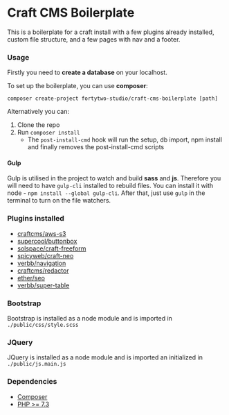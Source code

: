 # Craft CMS Boilerplate

This is a boilerplate for a craft install with a few plugins already installed, custom file structure, and a few pages with nav and a footer.

### Usage
Firstly you need to **create a database** on your localhost.

To set up the boilerplate, you can use **composer**:
```
composer create-project fortytwo-studio/craft-cms-boilerplate [path]
```

Alternatively you can:
1. Clone the repo
2. Run `composer install`
    - The `post-install-cmd` hook will run the setup, db import, npm install and finally removes the post-install-cmd scripts
    
#### Gulp
Gulp is utilised in the project to watch and build **sass** and **js**.
Therefore you will need to have ```gulp-cli``` installed to rebuild files. You can install it with node - ```npm install --global gulp-cli```.
After that, just use ```gulp``` in the terminal to turn on the file watchers.
 
### Plugins installed
- [craftcms/aws-s3](https://plugins.craftcms.com/aws-s3)
- [supercool/buttonbox](https://plugins.craftcms.com/buttonbox)
- [solspace/craft-freeform](https://plugins.craftcms.com/freeform)
- [spicyweb/craft-neo](https://plugins.craftcms.com/neo)
- [verbb/navigation](https://plugins.craftcms.com/navigation)
- [craftcms/redactor](https://plugins.craftcms.com/redactor)
- [ether/seo](https://plugins.craftcms.com/seo)
- [verbb/super-table](https://plugins.craftcms.com/super-table)

### Bootstrap
Bootstrap is installed as a node module and is imported in ```./public/css/style.scss```

### JQuery
JQuery is installed as a node module and is imported an initialized in ```./public/js.main.js```

### Dependencies
- [Composer](https://getcomposer.org/)
- [PHP >= 7.3](https://www.php.net/)